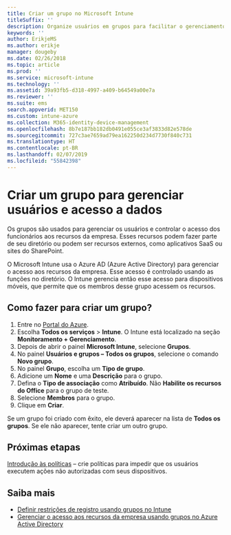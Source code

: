 ```yaml
---
title: Criar um grupo no Microsoft Intune
titleSuffix: ''
description: Organize usuários em grupos para facilitar o gerenciamento das políticas e dos aplicativos que eles possam acessar.
keywords: ''
author: ErikjeMS
ms.author: erikje
manager: dougeby
ms.date: 02/26/2018
ms.topic: article
ms.prod: ''
ms.service: microsoft-intune
ms.technology: ''
ms.assetid: 39a93fb5-d318-4997-a409-b64549a00e7a
ms.reviewer: ''
ms.suite: ems
search.appverid: MET150
ms.custom: intune-azure
ms.collection: M365-identity-device-management
ms.openlocfilehash: 8b7e187bb182db0491e055ce3af3833d82e578de
ms.sourcegitcommit: 727c3ae7659ad79ea162250d234d7730f840c731
ms.translationtype: HT
ms.contentlocale: pt-BR
ms.lasthandoff: 02/07/2019
ms.locfileid: "55842398"
---
```

# <a name="create-a-group-to-manage-your-users-and-data-access"></a>Criar um grupo para gerenciar usuários e acesso a dados

Os grupos são usados para gerenciar os usuários e controlar o acesso dos funcionários aos recursos da empresa. Esses recursos podem fazer parte de seu diretório ou podem ser recursos externos, como aplicativos SaaS ou sites do SharePoint.

O Microsoft Intune usa o Azure AD (Azure Active Directory) para gerenciar o acesso aos recursos da empresa. Esse acesso é controlado usando as funções no diretório. O Intune gerencia então esse acesso para dispositivos móveis, que permite que os membros desse grupo acessem os recursos.

## <a name="how-do-i-create-a-group"></a>Como fazer para criar um grupo?

1. Entre no [Portal do Azure](https://portal.azure.com).
2. Escolha **Todos os serviços** > **Intune**. O Intune está localizado na seção **Monitoramento + Gerenciamento**.
3. Depois de abrir o painel **Microsoft Intune**, selecione **Grupos**.
4. No painel **Usuários e grupos – Todos os grupos**, selecione o comando **Novo grupo**.
5. No painel **Grupo**, escolha um **Tipo de grupo**.
5. Adicione um **Nome** e uma **Descrição** para o grupo.
6. Defina o **Tipo de associação** como **Atribuído**. Não **Habilite os recursos do Office** para o grupo de teste.
7. Selecione **Membros** para o grupo.
7. Clique em **Criar**.

Se um grupo foi criado com êxito, ele deverá aparecer na lista de **Todos os grupos**. Se ele não aparecer, tente criar um outro grupo.

## <a name="next-steps"></a>Próximas etapas

[Introdução às políticas](get-started-policies.md) – crie políticas para impedir que os usuários executem ações não autorizadas com seus dispositivos.

## <a name="learn-more"></a>Saiba mais

* [Definir restrições de registro usando grupos no Intune](groups-add.md)
* [Gerenciar o acesso aos recursos da empresa usando grupos no Azure Active Directory](https://docs.microsoft.com/azure/active-directory/active-directory-manage-groups)
